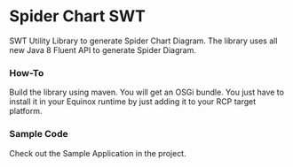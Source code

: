 # Spider Chart SWT

SWT Utility Library to generate Spider Chart Diagram. The library uses all new Java 8 Fluent API to generate Spider Diagram.

### How-To

Build the library using maven. You will get an OSGi bundle. You just have to install it in your Equinox runtime by just adding it to your RCP target platform.

### Sample Code

Check out the Sample Application in the project.
